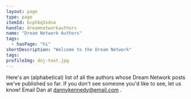 ```yaml
---
layout: page
type: page
itemId: bcphbq3xdna
handle: dreamnetworkauthors
name: "Dream Network Authors"
tags:
  - hasPage: "hi"
shortDescription: "Welcome to the Dream Network"
tags:
profileImg: dnj-text.jpg
---
```


Here's an (alphabetical) list of all the authors whose Dream Network posts we've published so far. If you don't see someone you'd like to see, let us know! Email Dan at dannykennedy@email.com .
